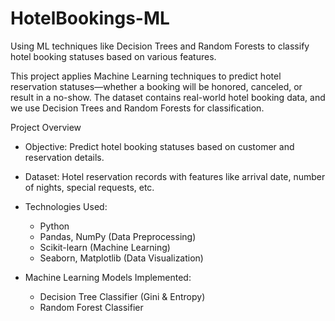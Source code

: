 # HotelBookings-ML
Using ML techniques like Decision Trees and Random Forests to classify hotel booking statuses based on various features.

This project applies Machine Learning techniques to predict hotel reservation statuses—whether a booking will be honored, canceled, or result in a no-show. The dataset contains real-world hotel booking data, and we use Decision Trees and Random Forests for classification.  

Project Overview  
- Objective: Predict hotel booking statuses based on customer and reservation details.  
- Dataset: Hotel reservation records with features like arrival date, number of nights, special requests, etc.  
- Technologies Used:  
  - Python  
  - Pandas, NumPy (Data Preprocessing)  
  - Scikit-learn (Machine Learning)  
  - Seaborn, Matplotlib (Data Visualization)  

- Machine Learning Models Implemented:
  - Decision Tree Classifier (Gini & Entropy)  
  - Random Forest Classifier


